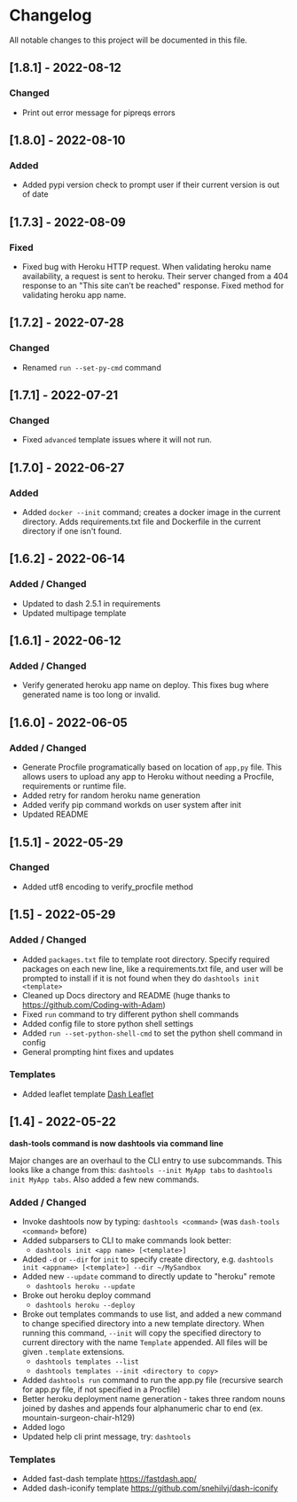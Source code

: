# Changelog

All notable changes to this project will be documented in this file.

## [1.8.1] - 2022-08-12

### Changed

- Print out error message for pipreqs errors

## [1.8.0] - 2022-08-10

### Added

- Added pypi version check to prompt user if their current version is out of date

## [1.7.3] - 2022-08-09

### Fixed

- Fixed bug with Heroku HTTP request. When validating heroku name availability, a request is sent to heroku. Their server changed from a 404 response to an "This site can’t be reached" response. Fixed method for validating heroku app name.

## [1.7.2] - 2022-07-28

### Changed

- Renamed `run --set-py-cmd` command

## [1.7.1] - 2022-07-21

### Changed

- Fixed `advanced` template issues where it will not run.

## [1.7.0] - 2022-06-27

### Added

- Added `docker --init` command; creates a docker image in the current directory. Adds requirements.txt file and Dockerfile in the current directory if one isn't found.

## [1.6.2] - 2022-06-14

### Added / Changed

- Updated to dash 2.5.1 in requirements
- Updated multipage template

## [1.6.1] - 2022-06-12

### Added / Changed

- Verify generated heroku app name on deploy. This fixes bug where generated name is too long or invalid.

## [1.6.0] - 2022-06-05

### Added / Changed

- Generate Procfile programatically based on location of `app,py` file. This allows users to upload any app to Heroku without needing a Procfile, requirements or runtime file.
- Added retry for random heroku name generation
- Added verify pip command workds on user system after init
- Updated README

## [1.5.1] - 2022-05-29

### Changed

- Added utf8 encoding to verify_procfile method

## [1.5] - 2022-05-29

### Added / Changed

- Added `packages.txt` file to template root directory. Specify required packages on each new line, like a requirements.txt file, and user will be prompted to install if it is not found when they do `dashtools init <template>`
- Cleaned up Docs directory and README (huge thanks to https://github.com/Coding-with-Adam)
- Fixed `run` command to try different python shell commands
- Added config file to store python shell settings
- Added `run --set-python-shell-cmd` to set the python shell command in config
- General prompting hint fixes and updates

### Templates

- Added leaflet template [Dash Leaflet](https://github.com/thedirtyfew/dash-leaflet)

## [1.4] - 2022-05-22

**dash-tools command is now dashtools via command line**

Major changes are an overhaul to the CLI entry to use subcommands. This looks like a change from this: `dashtools --init MyApp tabs` to `dashtools init MyApp tabs`. Also added a few new commands.

### Added / Changed

- Invoke dashtools now by typing: `dashtools <command>` (was `dash-tools <command>` before)
- Added subparsers to CLI to make commands look better:
  - `dashtools init <app name> [<template>]`
- Added `-d` or `--dir` for `init` to specify create directory, e.g. `dashtools init <appname> [<template>] --dir ~/MySandbox`
- Added new `--update` command to directly update to "heroku" remote
  - `dashtools heroku --update`
- Broke out heroku deploy command
  - `dashtools heroku --deploy`
- Broke out templates commands to use list, and added a new command to change specified directory into a new template directory. When running this command, `--init` will copy the specified directory to current directory with the name `Template` appended. All files will be given `.template` extensions.
  - `dashtools templates --list`
  - `dashtools templates --init <directory to copy>`
- Added `dashtools run` command to run the app.py file (recursive search for app.py file, if not specified in a Procfile)
- Better heroku deployment name generation - takes three random nouns joined by dashes and appends four alphanumeric char to end (ex. mountain-surgeon-chair-h129)
- Added logo
- Updated help cli print message, try: `dashtools`

### Templates

- Added fast-dash template https://fastdash.app/
- Added dash-iconify template https://github.com/snehilvj/dash-iconify
